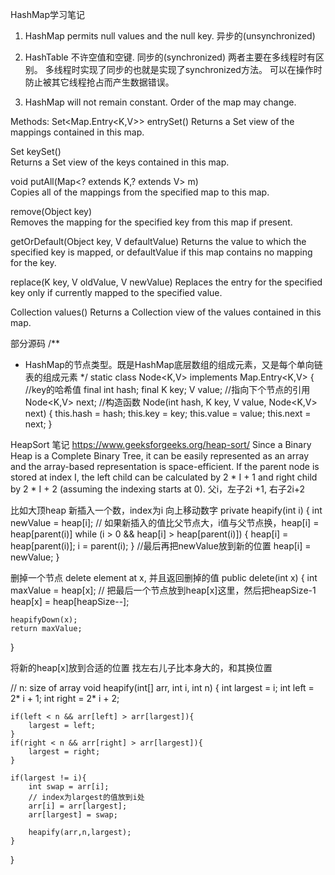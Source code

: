 HashMap学习笔记

1. HashMap permits null values and the null key.  异步的(unsynchronized)
2. HashTable 不许空值和空键. 同步的(synchronized)
    两者主要在多线程时有区别。
    多线程时实现了同步的也就是实现了synchronized方法。
    可以在操作时防止被其它线程抢占而产生数据错误。

3. HashMap will not remain constant. Order of the map may change.


Methods:
Set<Map.Entry<K,V>>    entrySet() 
Returns a Set view of the mappings contained in this map.

Set<K>    keySet()  
Returns a Set view of the keys contained in this map.

void   putAll(Map<? extends K,? extends V> m)  
Copies all of the mappings from the specified map to this map.

remove(Object key)   
Removes the mapping for the specified key from this map if present.
  
getOrDefault(Object key, V defaultValue)
Returns the value to which the specified key is mapped, or defaultValue if this map contains no mapping for the key.

replace(K key, V oldValue, V newValue)
Replaces the entry for the specified key only if currently mapped to the specified value.

Collection<V>    values()
Returns a Collection view of the values contained in this map.



部分源码
/**
 * HashMap的节点类型。既是HashMap底层数组的组成元素，又是每个单向链表的组成元素
 */
static class Node<K,V> implements Map.Entry<K,V> {
    //key的哈希值
    final int hash;
    final K key;
    V value;
    //指向下个节点的引用
    Node<K,V> next;
    //构造函数
    Node(int hash, K key, V value, Node<K,V> next) {
        this.hash = hash;
        this.key = key;
        this.value = value;
        this.next = next;
    }



HeapSort 笔记 https://www.geeksforgeeks.org/heap-sort/
Since a Binary Heap is a Complete Binary Tree, it can be easily represented as an array and the array-based representation is space-efficient. 
If the parent node is stored at index I, the left child can be calculated by 2 * I + 1 and right child by 2 * I + 2 (assuming the indexing starts at 0). 父i，左子2i +1, 右子2i+2

比如大顶heap
新插入一个数，index为i 向上移动数字
private heapify(int i) {
    int newValue = heap[i];
    // 如果新插入的值比父节点大，i值与父节点换，heap[i] = heap[parent(i)]
    while (i > 0 && heap[i] > heap[parent(i)]) {
        heap[i] = heap[parent(i)];
        i = parent(i);
    }
    //最后再把newValue放到新的位置
    heap[i] = newValue;
}


删掉一个节点 delete element at x, 并且返回删掉的值
public delete(int x) {
    int maxValue = heap[x];
    // 把最后一个节点放到heap[x]这里，然后把heapSize-1
    heap[x] = heap[heapSize--];
    
    heapifyDown(x);
    return maxValue;
}


将新的heap[x]放到合适的位置
找左右儿子比本身大的，和其换位置


// n: size of array
void heapify(int[] arr, int i, int n) {
    int largest = i;
    int left = 2* i + 1;
    int right = 2* i + 2;
    
    if(left < n && arr[left] > arr[largest]){
        largest = left;
    }
    if(right < n && arr[right] > arr[largest]){
        largest = right;
    }
    
    if(largest != i){
        int swap = arr[i];
        // index为largest的值放到i处
        arr[i] = arr[largest];
        arr[largest] = swap;
        
        heapify(arr,n,largest);
    }
}
